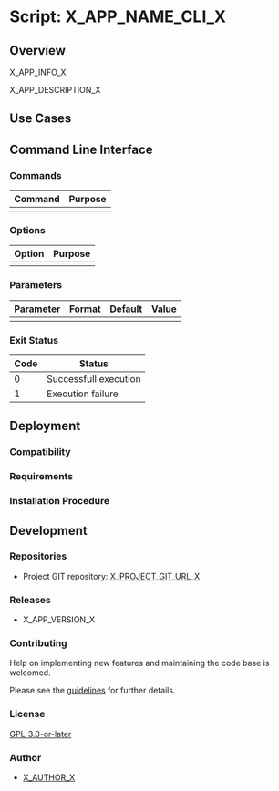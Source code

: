 # Script: X_APP_NAME_CLI_X

## Overview

X_APP_INFO_X

X_APP_DESCRIPTION_X

## Use Cases

## Command Line Interface

### Commands

| Command | Purpose |
| ------- | ------- |
|         |         |

### Options

| Option | Purpose |
| ------ | ------- |
|        |         |

### Parameters

| Parameter | Format | Default | Value |
| --------- | ------ | ------- | ----- |
|           |        |         |       |

### Exit Status

| Code | Status                |
| ---- | --------------------- |
| 0    | Successfull execution |
| 1    | Execution failure     |

## Deployment

### Compatibility

### Requirements

### Installation Procedure

## Development

### Repositories

- Project GIT repository: [X_PROJECT_GIT_URL_X](X_PROJECT_GIT_URL_X)

### Releases

- X_APP_VERSION_X

### Contributing

Help on implementing new features and maintaining the code base is welcomed.

Please see the [guidelines](X_PROJECT_GUILDELINES_URL_X) for further details.

### License

[GPL-3.0-or-later](https://www.gnu.org/licenses/gpl-3.0.txt)

### Author

- [X_AUTHOR_X](X_AUTHOR_GIT_URLX)
